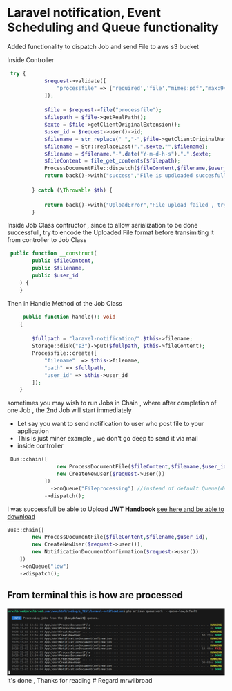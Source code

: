 # Laravel notification, Event Scheduling and Queue functionality

Added functionality to dispatch Job and send File to aws s3 bucket

Inside Controller 
```php
 try {
            $request->validate([
                "processfile" => ['required','file',"mimes:pdf","max:949087"]
            ]);
    
            $file = $request->file("processfile");
            $filepath = $file->getRealPath();
            $exte = $file->getClientOriginalExtension();
            $user_id = $request->user()->id;
            $filename = str_replace(" ","-",$file->getClientOriginalName());
            $filename = Str::replaceLast(".".$exte,"",$filename);
            $filename = $filename."-".date("Y-m-d-h-s").".".$exte;
            $fileContent = file_get_contents($filepath);
            ProcessDocumentFile::dispatch($fileContent,$filename,$user_id);
            return back()->with("success","File is updloaded succesfull");

        } catch (\Throwable $th) {
           
            return back()->with("UploadError","File upload failed , try again!");
        }
```


Inside Job Class contructor , since to allow serialization to be done successfull, try to encode the Uploaded File format before transimiting it from controller to Job Class

```php
 public function __construct(
        public $fileContent,
        public $filename,
        public $user_id
    ) {
    }
```

Then in Handle Method of the Job Class 
```php
     public function handle(): void
    {
        
        $fullpath = "laravel-notification/".$this->filename;
        Storage::disk("s3")->put($fullpath, $this->fileContent);
        Processfile::create([
            "filename"  => $this->filename,
            "path" => $fullpath,
            "user_id" => $this->user_id
        ]);
    }
```


sometimes you may wish to run Jobs in Chain , where after completion of one Job , the 2nd Job will start immediately
  - Let say you want to send notification to user who post file to your application
  - This is just miner example , we don't go deep to send it via mail 
  - inside controller
```php
 Bus::chain([
                new ProcessDocumentFile($fileContent,$filename,$user_id),
                new CreateNewUser($request->user())
            ])
              ->onQueue("Fileprocessing") //instead of default Queue(default), let use another queue name
            ->dispatch();
```


I was successfull be able to Upload <strong>JWT Handbook</strong> 
[see here and be able to download ](https://mrwilbroad-bucket.s3.amazonaws.com/laravel-notification/jwt-handbook-v0_14_1-2023-12-01-11-43.pdf)



```php
Bus::chain([
        new ProcessDocumentFile($fileContent,$filename,$user_id),
        new CreateNewUser($request->user()),
        new NotificationDocumentConfirmation($request->user())
    ])
    ->onQueue("low")
    ->dispatch(); 
```

## From terminal this is how are processed 
<img src="https://github.com/mrwilbroad/quality-images/blob/main/Screenshot%20from%202023-12-02%2014-04-52.png" />
it's done , Thanks for reading
# Regard mrwilbroad